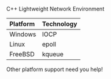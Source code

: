 C++ Lightweight Network Environment

| **Platform** | **Technology** |
|:-------------|:---------------|
|Windows|IOCP|
|Linux|epoll|
|FreeBSD|kqueue|

Other platform support need you help!